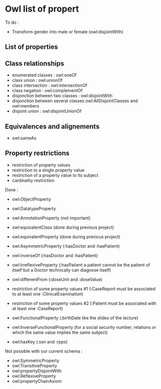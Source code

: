 # Owl list of propert

To do :
- Transform gender into male or female (owl:disjointWith)

## List of properties

## Class relationships
- enumerated classes : owl:oneOf
- class union : owl:unionOf
- class intersection : owl:intersectionOf
- class negation : owl:complementOf
- disjonction between two classes : owl:disjointWith
- disjonction between several classes owl:AllDisjointClasses and owl:members
- disjoint union : owl:disjointUnionOf

## Equivalences and alignements
- owl:sameAs


## Property restrictions
- restriction of property values
- restriction to a single property value
- restriction of a property value to its subject
- cardinality restriction

Done :
- owl:ObjectProperty
- owl:DatatypeProperty
- owl:AnnotationProperty (not important)

- owl:equivalentClass (done during previous project)
- owl:equivalentProperty (done during previous project)
- owl:AsymmetricProperty (:hasDoctor and :hasPatient)
- owl:inverseOf (:hasDoctor and :hasPatient)
- owl:IrreflexiveProperty (:hasPatient a patient cannot be the patient of itself but a Doctor technically can diagnose itself)
- owl:differentFrom (:doseUnit and :doseValue)
- restriction of some property values #1 (:CaseReport must be associated to at least one :ClinicalExamination)
- restriction of some property values #2 (:Patient must be associated with at least one :CaseReport)

- owl:FunctionalProperty (:birthDate like the slides of the lecture)
- owl:InverseFunctionalProperty (for a social security number, relations or which the same value implies the same subject)
- owl:hasKey (:ssn and :rpps)

Not possible with our current schema :
- owl:SymmetricProperty
- owl:TransitiveProperty
- owl:propertyDisjointWith
- owl:ReflexiveProperty
- owl:propertyChainAxiom

